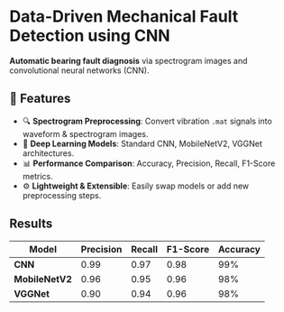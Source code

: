 # Data-Driven Mechanical Fault Detection using CNN  

**Automatic bearing fault diagnosis** via spectrogram images and convolutional neural networks (CNN).  

## 🚀 Features  
- 🔍 **Spectrogram Preprocessing**: Convert vibration `.mat` signals into waveform & spectrogram images.  
- 🧠 **Deep Learning Models**: Standard CNN, MobileNetV2, VGGNet architectures.  
- 📊 **Performance Comparison**: Accuracy, Precision, Recall, F1-Score metrics.  
- ⚙️ **Lightweight & Extensible**: Easily swap models or add new preprocessing steps.

## Results
| Model           | Precision | Recall | F1-Score | Accuracy |
| --------------- | --------- | ------ | -------- | -------- |
| **CNN**         | 0.99      | 0.97   | 0.98     | 99%      |
| **MobileNetV2** | 0.96      | 0.95   | 0.96     | 98%      |
| **VGGNet**      | 0.90      | 0.94   | 0.96     | 98%      |

